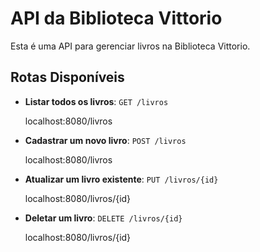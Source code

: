 # API da Biblioteca Vittorio

Esta é uma API para gerenciar livros na Biblioteca Vittorio.

## Rotas Disponíveis

- **Listar todos os livros**: `GET /livros`

  localhost:8080/livros

- **Cadastrar um novo livro**: `POST /livros`

  localhost:8080/livros

- **Atualizar um livro existente**: `PUT /livros/{id}`

  localhost:8080/livros/{id}

- **Deletar um livro**: `DELETE /livros/{id}`

   localhost:8080/livros/{id}
